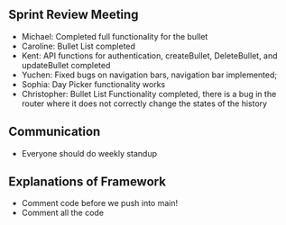 ## Sprint Review Meeting 
* Michael: Completed full functionality for the bullet <br>
* Caroline: Bullet List completed <br>
* Kent: API functions for authentication, createBullet, DeleteBullet, and updateBullet completed <br>
* Yuchen: Fixed bugs on navigation bars, navigation bar implemented; <br>
* Sophia: Day Picker functionality works <br>
* Christopher: Bullet List Functionality completed, there is a bug in the router where it does not correctly change the states of the history
## Communication
* Everyone should do weekly standup 
## Explanations of Framework
* Comment code before we push into main!
* Comment all the code
